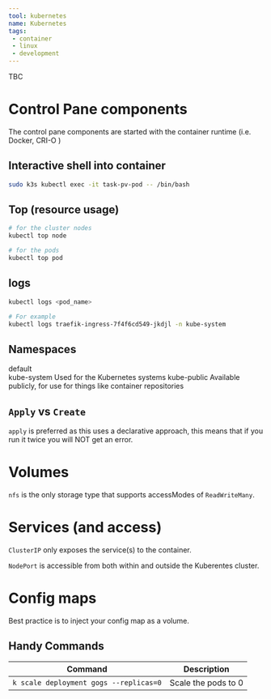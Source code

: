 ```yaml
---
tool: kubernetes
name: Kubernetes
tags:
 - container
 - linux
 - development
--- 
```


TBC
<!--more-->

# Control Pane components

The control pane components are started with the container runtime (i.e. Docker, CRI-O )

## Interactive shell into container

```sh
sudo k3s kubectl exec -it task-pv-pod -- /bin/bash
```

## Top (resource usage)

```sh
# for the cluster nodes
kubectl top node

# for the pods
kubectl top pod
```

## logs

```sh
kubectl logs <pod_name>

# For example
kubectl logs traefik-ingress-7f4f6cd549-jkdjl -n kube-system
```

## Namespaces

default           
kube-system       Used for the Kubernetes systems
kube-public       Available publicly, for use for things like container repositories

## `Apply` vs `Create`

`apply` is preferred as this uses a declarative approach, this means that if you run it twice you will NOT get an error.

# Volumes

`nfs` is the only storage type that supports accessModes of `ReadWriteMany`.

# Services (and access)

`ClusterIP` only exposes the service(s) to the container.

`NodePort` is accessible from both within and outside the Kuberentes cluster.

# Config maps

Best practice is to inject your config map as a volume.

## Handy Commands

| Command | Description |
| --- | --- |
| `k scale deployment gogs --replicas=0` | Scale the pods to 0 |
